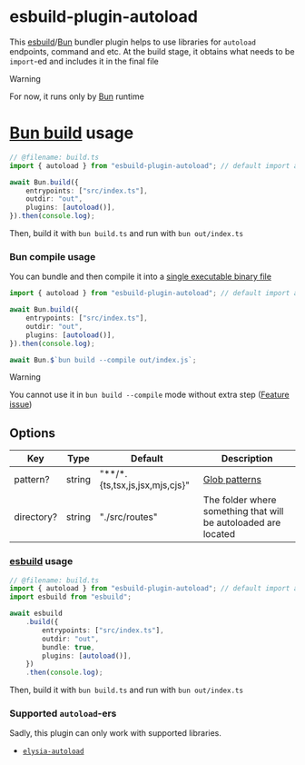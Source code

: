 # esbuild-plugin-autoload

This [esbuild](https://esbuild.github.io/)/[Bun](https://bun.sh/docs/bundler) bundler plugin helps to use libraries for `autoload` endpoints, command and etc. At the build stage, it obtains what needs to be `import`-ed and includes it in the final file

> [!WARNING]
> For now, it runs only by [Bun](https://bun.sh/) runtime

# [Bun build](https://bun.sh/docs/bundler) usage

```ts
// @filename: build.ts
import { autoload } from "esbuild-plugin-autoload"; // default import also supported

await Bun.build({
    entrypoints: ["src/index.ts"],
    outdir: "out",
    plugins: [autoload()],
}).then(console.log);
```

Then, build it with `bun build.ts` and run with `bun out/index.ts`

### Bun compile usage

You can bundle and then compile it into a [single executable binary file](https://bun.sh/docs/bundler/executables)

```ts
import { autoload } from "esbuild-plugin-autoload"; // default import also supported

await Bun.build({
    entrypoints: ["src/index.ts"],
    outdir: "out",
    plugins: [autoload()],
}).then(console.log);

await Bun.$`bun build --compile out/index.js`;
```

> [!WARNING]
> You cannot use it in `bun build --compile` mode without extra step ([Feature issue](https://github.com/oven-sh/bun/issues/11895))

## Options

| Key        | Type   | Default                            | Description                                                         |
| ---------- | ------ | ---------------------------------- | ------------------------------------------------------------------- |
| pattern?   | string | "\*\*\/\*.{ts,tsx,js,jsx,mjs,cjs}" | [Glob patterns](<https://en.wikipedia.org/wiki/Glob_(programming)>) |
| directory? | string | "./src/routes"                     | The folder where something that will be autoloaded are located      |

### [esbuild](https://esbuild.github.io/) usage

```ts
// @filename: build.ts
import { autoload } from "esbuild-plugin-autoload"; // default import also supported
import esbuild from "esbuild";

await esbuild
    .build({
        entrypoints: ["src/index.ts"],
        outdir: "out",
        bundle: true,
        plugins: [autoload()],
    })
    .then(console.log);
```

Then, build it with `bun build.ts` and run with `bun out/index.ts`

### Supported `autoload`-ers

Sadly, this plugin can only work with supported libraries.

-   [`elysia-autoload`](https://github.com/kravetsone/elysia-autoload)
